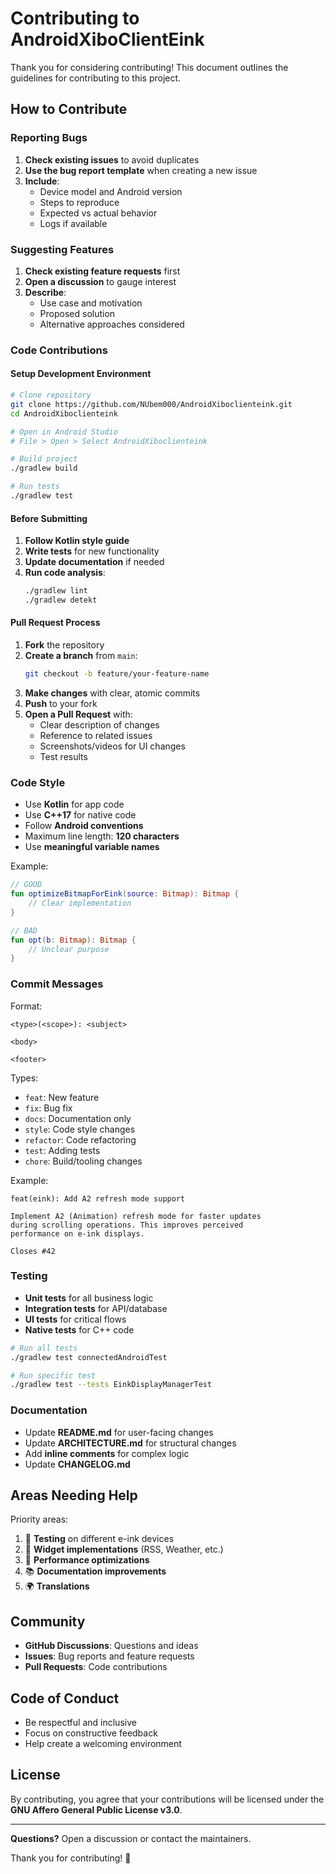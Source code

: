 # Contributing to AndroidXiboClientEink

Thank you for considering contributing! This document outlines the guidelines for contributing to this project.

## How to Contribute

### Reporting Bugs

1. **Check existing issues** to avoid duplicates
2. **Use the bug report template** when creating a new issue
3. **Include**:
   - Device model and Android version
   - Steps to reproduce
   - Expected vs actual behavior
   - Logs if available

### Suggesting Features

1. **Check existing feature requests** first
2. **Open a discussion** to gauge interest
3. **Describe**:
   - Use case and motivation
   - Proposed solution
   - Alternative approaches considered

### Code Contributions

#### Setup Development Environment

```bash
# Clone repository
git clone https://github.com/NUbem000/AndroidXiboclienteink.git
cd AndroidXiboclienteink

# Open in Android Studio
# File > Open > Select AndroidXiboclienteink

# Build project
./gradlew build

# Run tests
./gradlew test
```

#### Before Submitting

1. **Follow Kotlin style guide**
2. **Write tests** for new functionality
3. **Update documentation** if needed
4. **Run code analysis**:
   ```bash
   ./gradlew lint
   ./gradlew detekt
   ```

#### Pull Request Process

1. **Fork** the repository
2. **Create a branch** from `main`:
   ```bash
   git checkout -b feature/your-feature-name
   ```
3. **Make changes** with clear, atomic commits
4. **Push** to your fork
5. **Open a Pull Request** with:
   - Clear description of changes
   - Reference to related issues
   - Screenshots/videos for UI changes
   - Test results

### Code Style

- Use **Kotlin** for app code
- Use **C++17** for native code
- Follow **Android conventions**
- Maximum line length: **120 characters**
- Use **meaningful variable names**

Example:
```kotlin
// GOOD
fun optimizeBitmapForEink(source: Bitmap): Bitmap {
    // Clear implementation
}

// BAD
fun opt(b: Bitmap): Bitmap {
    // Unclear purpose
}
```

### Commit Messages

Format:
```
<type>(<scope>): <subject>

<body>

<footer>
```

Types:
- `feat`: New feature
- `fix`: Bug fix
- `docs`: Documentation only
- `style`: Code style changes
- `refactor`: Code refactoring
- `test`: Adding tests
- `chore`: Build/tooling changes

Example:
```
feat(eink): Add A2 refresh mode support

Implement A2 (Animation) refresh mode for faster updates
during scrolling operations. This improves perceived
performance on e-ink displays.

Closes #42
```

### Testing

- **Unit tests** for all business logic
- **Integration tests** for API/database
- **UI tests** for critical flows
- **Native tests** for C++ code

```bash
# Run all tests
./gradlew test connectedAndroidTest

# Run specific test
./gradlew test --tests EinkDisplayManagerTest
```

### Documentation

- Update **README.md** for user-facing changes
- Update **ARCHITECTURE.md** for structural changes
- Add **inline comments** for complex logic
- Update **CHANGELOG.md**

## Areas Needing Help

Priority areas:
1. 🧪 **Testing** on different e-ink devices
2. 🎨 **Widget implementations** (RSS, Weather, etc.)
3. 🚀 **Performance optimizations**
4. 📚 **Documentation improvements**
5. 🌍 **Translations**

## Community

- **GitHub Discussions**: Questions and ideas
- **Issues**: Bug reports and feature requests
- **Pull Requests**: Code contributions

## Code of Conduct

- Be respectful and inclusive
- Focus on constructive feedback
- Help create a welcoming environment

## License

By contributing, you agree that your contributions will be licensed under the **GNU Affero General Public License v3.0**.

---

**Questions?** Open a discussion or contact the maintainers.

Thank you for contributing! 🎉
